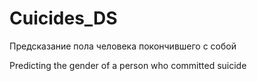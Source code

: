 # Cuicides_DS
Предсказание пола человека покончившего с собой

Predicting the gender of a person who committed suicide

